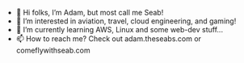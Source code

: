 - 👋 Hi folks, I’m Adam, but most call me Seab!
- 👀 I’m interested in aviation, travel, cloud engineering, and gaming!
- 🌱 I’m currently learning AWS, Linux and some web-dev stuff...
- 📫 How to reach me? Check out adam.theseabs.com or comeflywithseab.com 

<!---
adamseab/adamseab is a ✨ special ✨ repository because its `README.md` (this file) appears on your GitHub profile.
You can click the Preview link to take a look at your changes.
--->
